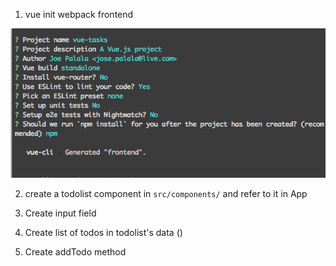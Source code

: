 1. vue init webpack frontend

![vuecli prompts](vueinit.png)

2. create a todolist component in `src/components/` and refer to it in App

3. Create input field

4. Create list of todos in todolist's data ()  

5. Create addTodo method